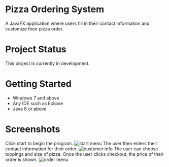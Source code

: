 # Pizza Ordering System

A JavaFX application where users fill in their contact information and customize their pizza order.

# Project Status
This project is currently in development.

# Getting Started
- Windows 7 and above 
- Any IDE such as Eclipse
- Java 8 or above

# Screenshots
Click start to begin the program.
![start menu](https://user-images.githubusercontent.com/37752883/45794523-00b1f880-bc4c-11e8-86ef-711230be1aaf.PNG)
The user then enters their contact information for their order.
![customer info](https://user-images.githubusercontent.com/37752883/45794537-10c9d800-bc4c-11e8-9cba-9dee7470d79f.PNG)
The user can choose toppings and size of pizza. Once the user clicks checkout, the price of their order is shown.
![order menu](https://user-images.githubusercontent.com/37752883/45794556-1f17f400-bc4c-11e8-8dde-747828e8ade0.PNG)


